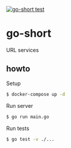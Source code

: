 [![go-short test](https://github.com/fixtheclouds/go-short/actions/workflows/test.yml/badge.svg)](https://github.com/fixtheclouds/go-short/actions/workflows/test.yml)

# go-short

URL services

## howto
Setup
```sh
$ docker-compose up -d
```
Run server
```sh
$ go run main.go
```
Run tests
```sh
$ go test -v ./...
```
